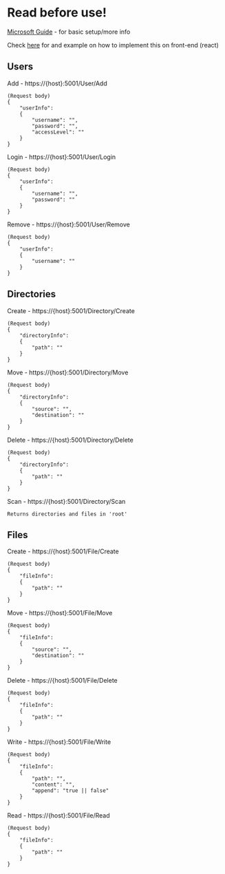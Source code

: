 # Read before use!
[Microsoft Guide](https://learn.microsoft.com/en-us/aspnet/core/tutorials/first-web-api?view=aspnetcore-8.0&tabs=visual-studio-code) - for basic setup/more info

Check [here](https://github.com/CS-476-Team1-2024S/website_ui/blob/LB-addingUserAPI/src/hooks/Login.js) for and example on how to implement this on front-end (react) 

## Users
Add - https://{host}:5001/User/Add
```
(Request body)
{
    "userInfo":
    {
        "username": "",
        "password": "",
        "accessLevel": ""
    }
}
```

Login - https://{host}:5001/User/Login
```
(Request body)
{
    "userInfo":
    {
        "username": "",
        "password": ""
    }
}
```

Remove - https://{host}:5001/User/Remove
```
(Request body)
{
    "userInfo":
    {
        "username": ""
    }
}
```


## Directories
Create - https://{host}:5001/Directory/Create
```
(Request body)
{
    "directoryInfo":
    {
        "path": ""
    }
}
```

Move - https://{host}:5001/Directory/Move
```
(Request body)
{
    "directoryInfo":
    {
        "source": "",
        "destination": ""
    }
}
```

Delete - https://{host}:5001/Directory/Delete
```
(Request body)
{
    "directoryInfo":
    {
        "path": ""
    }
}
```

Scan - https://{host}:5001/Directory/Scan
```
Returns directories and files in 'root'
```

## Files
Create - https://{host}:5001/File/Create
```
(Request body)
{
    "fileInfo":
    {
        "path": ""
    }
}
```

Move - https://{host}:5001/File/Move
```
(Request body)
{
    "fileInfo":
    {
        "source": "",
        "destination": ""
    }
}
```

Delete - https://{host}:5001/File/Delete
```
(Request body)
{
    "fileInfo":
    {
        "path": ""
    }
}
```

Write - https://{host}:5001/File/Write
```
(Request body)
{
    "fileInfo":
    {
        "path": "",
        "content": "",
        "append": "true || false"
    }
}
```

Read - https://{host}:5001/File/Read
```
(Request body)
{
    "fileInfo":
    {
        "path": ""
    }
}
```
